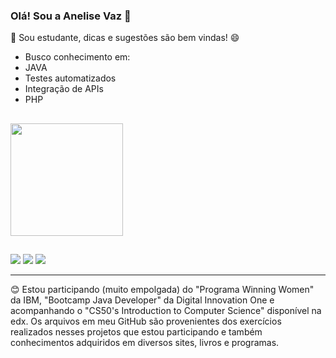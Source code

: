### Olá! Sou a Anelise Vaz 👋

📖 Sou estudante, dicas e sugestões são bem vindas! 😄
  
- Busco conhecimento em:
 - JAVA 
 - Testes automatizados
 - Integração de APIs 
 - PHP

##
  <div>
  <a href="https://github.com/anelisevaz">
  <img height="180em" src="https://github-readme-stats.vercel.app/api/top-langs/?username=anelisevaz&layout=compact&langs_count=7&theme=dracula"/>
</div>

  ##
  
 <div>
 <a href="https://discord.gg/wy6CrbHHJe" target="_blank"><img src="https://img.shields.io/badge/Discord-7289DA?style=for-the-badge&logo=discord&logoColor=white" target="_blank"></a> 
  <a href="https://www.linkedin.com/in/anelise-vaz-958270217/" target="_blank"><img src="https://img.shields.io/badge/-LinkedIn-%230077B5?style=for-the-badge&logo=linkedin&logoColor=white" target="_blank"></a> 
  <a href="https://instagram.com/ane.lisevaz" target="_blank"><img src="https://img.shields.io/badge/-Instagram-%23E4405F?style=for-the-badge&logo=instagram&logoColor=white" target="_blank"></a>
 
 </div>
  
  <hr>
  
😊 Estou participando (muito empolgada) do "Programa Winning Women" da IBM, "Bootcamp Java Developer" da Digital Innovation One e acompanhando o "CS50's Introduction to Computer Science" disponível na edx. Os arquivos em meu GitHub são provenientes dos exercícios realizados nesses projetos que estou participando e também conhecimentos adquiridos em diversos sites, livros e programas.


